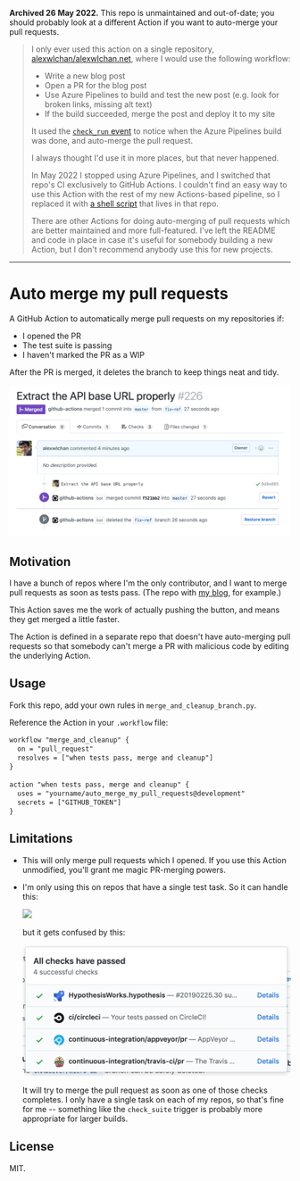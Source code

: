 **Archived 26 May 2022.** This repo is unmaintained and out-of-date; you should probably look at a different Action if you want to auto-merge your pull requests.

> I only ever used this action on a single repository, [alexwlchan/alexwlchan.net], where I would use the following workflow:
>
> * Write a new blog post
> * Open a PR for the blog post
> * Use Azure Pipelines to build and test the new post (e.g. look for broken links, missing alt text)
> * If the build succeeded, merge the post and deploy it to my site
>
> It used the [`check_run` event][check_run] to notice when the Azure Pipelines build was done, and auto-merge the pull request.
>
> I always thought I'd use it in more places, but that never happened.
>
> In May 2022 I stopped using Azure Pipelines, and I switched that repo's CI exclusively to GitHub Actions.
> I couldn't find an easy way to use this Action with the rest of my new Actions-based pipeline, so I replaced it with [a shell script][script] that lives in that repo.
> 
> There are other Actions for doing auto-merging of pull requests which are better maintained and more full-featured.
> I've left the README and code in place in case it's useful for somebody building a new Action, but I don't recommend anybody use this for new projects.

[alexwlchan/alexwlchan.net]: https://github.com/alexwlchan/alexwlchan.net
[check_run]: https://docs.github.com/en/developers/webhooks-and-events/webhooks/webhook-events-and-payloads#check_run
[script]: https://github.com/alexwlchan/alexwlchan.net/blob/f01cca80db3bbab80efba87e5a6639bc1f0f24af/.github/workflows/build_site.yml#L25-L29

---

# Auto merge my pull requests

A GitHub Action to automatically merge pull requests on my repositories if:

*   I opened the PR
*   The test suite is passing
*   I haven't marked the PR as a WIP

After the PR is merged, it deletes the branch to keep things neat and tidy.

![](screenshot.png)



## Motivation

I have a bunch of repos where I'm the only contributor, and I want to merge pull requests as soon as tests pass.
(The repo with [my blog](https://github.com/alexwlchan/alexwlchan.net), for example.)

This Action saves me the work of actually pushing the button, and means they get merged a little faster.

The Action is defined in a separate repo that doesn't have auto-merging pull requests so that somebody can't merge a PR with malicious code by editing the underlying Action.



## Usage

Fork this repo, add your own rules in `merge_and_cleanup_branch.py`.

Reference the Action in your `.workflow` file:

```hcl
workflow "merge_and_cleanup" {
  on = "pull_request"
  resolves = ["when tests pass, merge and cleanup"]
}

action "when tests pass, merge and cleanup" {
  uses = "yourname/auto_merge_my_pull_requests@development"
  secrets = ["GITHUB_TOKEN"]
}
```



## Limitations

*   This will only merge pull requests which I opened.
    If you use this Action unmodified, you'll grant me magic PR-merging powers.

*   I'm only using this on repos that have a single test task.
    So it can handle this:

    ![](onetask.png)

    but it gets confused by this:

    ![](multitask.png)

    It will try to merge the pull request as soon as one of those checks completes.
    I only have a single task on each of my repos, so that's fine for me -- something like the `check_suite` trigger is probably more appropriate for larger builds.



## License

MIT.
